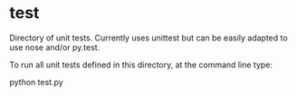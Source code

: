 # test

Directory of unit tests.  Currently uses unittest but can be easily
adapted to use nose and/or py.test.

To run all unit tests defined in this directory, at the command line
type:

   python test.py
